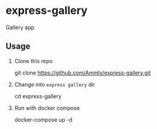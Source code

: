 # express-gallery
Gallery app


## Usage

1. Clone this repo

    git clone https://github.com/Ammly/express-gallery.git

2. Change into `express gallery` dir

    cd express-gallery

3. Run with docker compose

    docker-compose up -d